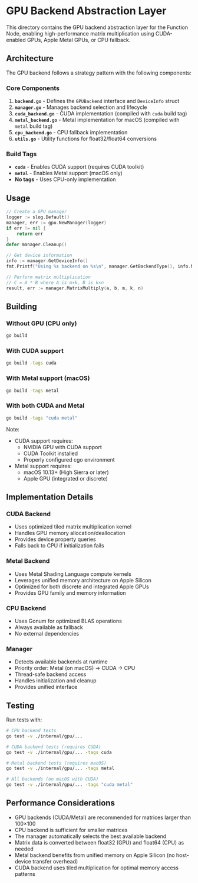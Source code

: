 # GPU Backend Abstraction Layer

This directory contains the GPU backend abstraction layer for the Function Node, enabling high-performance matrix multiplication using CUDA-enabled GPUs, Apple Metal GPUs, or CPU fallback.

## Architecture

The GPU backend follows a strategy pattern with the following components:

### Core Components

1. **`backend.go`** - Defines the `GPUBackend` interface and `DeviceInfo` struct
2. **`manager.go`** - Manages backend selection and lifecycle
3. **`cuda_backend.go`** - CUDA implementation (compiled with `cuda` build tag)
4. **`metal_backend.go`** - Metal implementation for macOS (compiled with `metal` build tag)
5. **`cpu_backend.go`** - CPU fallback implementation
6. **`utils.go`** - Utility functions for float32/float64 conversions

### Build Tags

- **`cuda`** - Enables CUDA support (requires CUDA toolkit)
- **`metal`** - Enables Metal support (macOS only)
- **No tags** - Uses CPU-only implementation

## Usage

```go
// Create a GPU manager
logger := slog.Default()
manager, err := gpu.NewManager(logger)
if err != nil {
    return err
}
defer manager.Cleanup()

// Get device information
info := manager.GetDeviceInfo()
fmt.Printf("Using %s backend on %s\n", manager.GetBackendType(), info.Name)

// Perform matrix multiplication
// C = A * B where A is m×k, B is k×n
result, err := manager.MatrixMultiply(a, b, m, k, n)
```

## Building

### Without GPU (CPU only)
```bash
go build
```

### With CUDA support
```bash
go build -tags cuda
```

### With Metal support (macOS)
```bash
go build -tags metal
```

### With both CUDA and Metal
```bash
go build -tags "cuda metal"
```

Note: 
- CUDA support requires:
  - NVIDIA GPU with CUDA support
  - CUDA Toolkit installed
  - Properly configured cgo environment
- Metal support requires:
  - macOS 10.13+ (High Sierra or later)
  - Apple GPU (integrated or discrete)

## Implementation Details

### CUDA Backend
- Uses optimized tiled matrix multiplication kernel
- Handles GPU memory allocation/deallocation
- Provides device property queries
- Falls back to CPU if initialization fails

### Metal Backend
- Uses Metal Shading Language compute kernels
- Leverages unified memory architecture on Apple Silicon
- Optimized for both discrete and integrated Apple GPUs
- Provides GPU family and memory information

### CPU Backend
- Uses Gonum for optimized BLAS operations
- Always available as fallback
- No external dependencies

### Manager
- Detects available backends at runtime
- Priority order: Metal (on macOS) → CUDA → CPU
- Thread-safe backend access
- Handles initialization and cleanup
- Provides unified interface

## Testing

Run tests with:
```bash
# CPU backend tests
go test -v ./internal/gpu/...

# CUDA backend tests (requires CUDA)
go test -v ./internal/gpu/... -tags cuda

# Metal backend tests (requires macOS)
go test -v ./internal/gpu/... -tags metal

# All backends (on macOS with CUDA)
go test -v ./internal/gpu/... -tags "cuda metal"
```

## Performance Considerations

- GPU backends (CUDA/Metal) are recommended for matrices larger than 100×100
- CPU backend is sufficient for smaller matrices
- The manager automatically selects the best available backend
- Matrix data is converted between float32 (GPU) and float64 (CPU) as needed
- Metal backend benefits from unified memory on Apple Silicon (no host-device transfer overhead)
- CUDA backend uses tiled multiplication for optimal memory access patterns